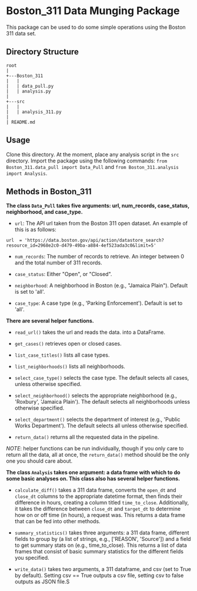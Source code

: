 # Boston_311 Data Munging Package

This package can be used to do some simple operations using the Boston 311 data set.

Directory Structure
---------------------
```
root
|
+---Boston_311
|   |
|   | data_pull.py
|   | analysis.py
|
+---src
|   |
|   | analysis_311.py
|
| README.md
```
Usage
--------

Clone this directory. At the moment, place any analysis script in the `src` directory. Import the package using the following commands: `from Boston_311.data_pull import Data_Pull` and `from Boston_311.analysis import Analysis`.

Methods in Boston_311
-----------------------

**The class `Data_Pull` takes five arguments: url, num_records, case_status, neighborhood, and case_type.**

* `url`: The API url taken from the Boston 311 open dataset. An example of this is as follows:
```
url  = 'https://data.boston.gov/api/action/datastore_search?resource_id=2968e2c0-d479-49ba-a884-4ef523ada3c0&limit=5'
```
* `num_records`: The number of records to retrieve. An integer between 0 and the total
number of 311 records.

* `case_status`: Either "Open", or "Closed".

* `neighborhood`: A neighborhood in Boston (e.g., "Jamaica Plain"). Default is set to 'all'.

* `case_type`: A case type (e.g., 'Parking Enforcement'). Default is set to 'all'.

**There are several helper functions.**

* `read_url()` takes the url and reads the data.
into a DataFrame.  

* `get_cases()` retrieves open or closed cases.

* `list_case_titles()` lists all case types.

* `list_neighborhoods()` lists all neighborhoods.

* `select_case_type()` selects the case type. The default selects all cases, unless otherwise specified.

* `select_neighborhood()` selects the appropriate neighborhood (e.g., 'Roxbury', 'Jamaica Plain'). The default selects all neighborhoods unless otherwise specified.

* `select_department()` selects the department of interest (e.g., 'Public Works Department'). The default selects all unless otherwise specified.

* `return_data()` returns all the requested data in the pipeline.

*NOTE*: helper functions can be run individually, though if you only care to return all the data, all at once, the `return_data()` method should be the only one you should care about.

**The class `Analysis` takes one argument: a data frame with which to do some basic analyses on. This class also has several helper functions.**

* `calculate_diff()` takes a 311 data frame, converts the `open_dt` and `close_dt` columns to the appropriate datetime format, then finds their difference in hours, creating a column titled `time_to_close`. Additionally, it takes the difference between `close_dt` and `target_dt` to determine how on or off time (in hours), a request was. This returns a data frame that can be fed into other methods.

* `summary_statistics()` takes three arguments: a 311 data frame, different fields to group by (a list of strings, e.g., ['REASON', 'Source']) and a field to get summary stats on (e.g., time_to_close). This returns a list of data frames that consist of basic summary statistics for the different fields you specified.

* `write_data()` takes two arguments, a 311 dataframe, and csv (set to True by default). Setting csv == True outputs a csv file, setting csv to false outputs as JSON file.S
